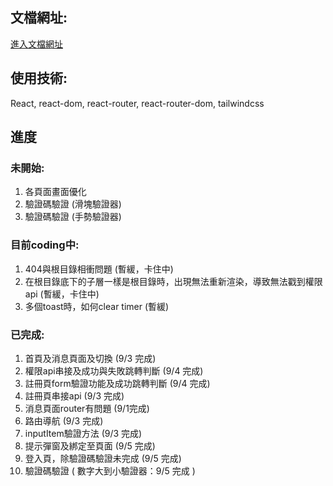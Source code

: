 ## 文檔網址: 
[進入文檔網址](https://hackmd.io/LUZd8aLlRKGfaotpTYFZPA?view)

## 使用技術:
React, react-dom, react-router, react-router-dom, tailwindcss

## 進度

### 未開始:
1. 各頁面畫面優化
2. 驗證碼驗證 (滑塊驗證器)
3. 驗證碼驗證 (手勢驗證器)

### 目前coding中:
1. 404與根目錄相衝問題 (暫緩，卡住中)
2. 在根目錄底下的子層一樣是根目錄時，出現無法重新渲染，導致無法戳到權限api (暫緩，卡住中)
3. 多個toast時，如何clear timer (暫緩)

### 已完成:
1. 首頁及消息頁面及切換 (9/3 完成)
2. 權限api串接及成功與失敗跳轉判斷 (9/4 完成)
3. 註冊頁form驗證功能及成功跳轉判斷 (9/4 完成)
4. 註冊頁串接api (9/3 完成)
5. 消息頁面router有問題 (9/1完成)
6. 路由導航 (9/3 完成)
7. inputItem驗證方法 (9/3 完成)
8. 提示彈窗及綁定至頁面 (9/5 完成)
9. 登入頁，除驗證碼驗證未完成 (9/5 完成)
10. 驗證碼驗證 ( 數字大到小驗證器：9/5 完成 )



